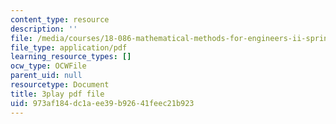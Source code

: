 ```yaml
---
content_type: resource
description: ''
file: /media/courses/18-086-mathematical-methods-for-engineers-ii-spring-2006/973af184dc1aee39b92641feec21b923_LtNVodIs1dI.pdf
file_type: application/pdf
learning_resource_types: []
ocw_type: OCWFile
parent_uid: null
resourcetype: Document
title: 3play pdf file
uid: 973af184-dc1a-ee39-b926-41feec21b923
---
```

